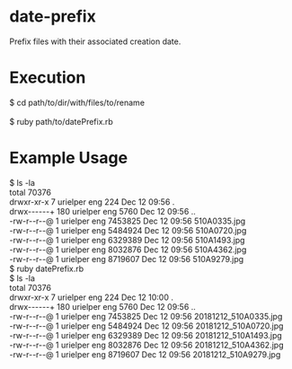 # date-prefix
Prefix files with their associated creation date.

# Execution
$ cd path/to/dir/with/files/to/rename<br>
<br>
$ ruby path/to/datePrefix.rb<br>

# Example Usage
$ ls -la<br>
total 70376<br>
drwxr-xr-x    7 urielper  eng      224 Dec 12 09:56 .<br>
drwx------+ 180 urielper  eng     5760 Dec 12 09:56 ..<br>
-rw-r--r--@   1 urielper  eng  7453825 Dec 12 09:56 510A0335.jpg<br>
-rw-r--r--@   1 urielper  eng  5484924 Dec 12 09:56 510A0720.jpg<br>
-rw-r--r--@   1 urielper  eng  6329389 Dec 12 09:56 510A1493.jpg<br>
-rw-r--r--@   1 urielper  eng  8032876 Dec 12 09:56 510A4362.jpg<br>
-rw-r--r--@   1 urielper  eng  8719607 Dec 12 09:56 510A9279.jpg<br>
$ ruby datePrefix.rb<br>
$ ls -la<br>
total 70376<br>
drwxr-xr-x    7 urielper  eng      224 Dec 12 10:00 .<br>
drwx------+ 180 urielper  eng     5760 Dec 12 09:56 ..<br>
-rw-r--r--@   1 urielper  eng  7453825 Dec 12 09:56 20181212_510A0335.jpg<br>
-rw-r--r--@   1 urielper  eng  5484924 Dec 12 09:56 20181212_510A0720.jpg<br>
-rw-r--r--@   1 urielper  eng  6329389 Dec 12 09:56 20181212_510A1493.jpg<br>
-rw-r--r--@   1 urielper  eng  8032876 Dec 12 09:56 20181212_510A4362.jpg<br>
-rw-r--r--@   1 urielper  eng  8719607 Dec 12 09:56 20181212_510A9279.jpg<br>
